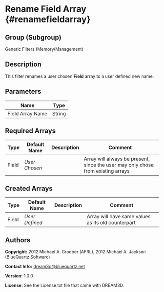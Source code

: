 Rename Field Array {#renamefieldarray}
==============================

## Group (Subgroup) ##
Generic Filters (Memory/Management)

## Description ##
This filter renames a user chosen **Field** array to a user defined new name.

## Parameters ##
| Name | Type |
|------|------|
| Field Array Name | String |

## Required Arrays ##

| Type | Default Name | Description | Comment |
|------|--------------|-------------|---------|
| Field | *User Chosen* |  | Array will always be present, since the user may only chose from existing arrays |


## Created Arrays ##

| Type | Default Name | Description | Comment |
|------|--------------|-------------|---------|
| Field | *User Defined* | | Array will have same values as its old counterpart |





## Authors ##

**Copyright:** 2012 Michael A. Groeber (AFRL), 2012 Michael A. Jackson (BlueQuartz Software)

**Contact Info:** dream3d@bluequartz.net

**Version:** 1.0.0

**License:**  See the License.txt file that came with DREAM3D.



